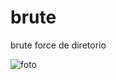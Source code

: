 # brute
brute force de diretorio

![foto](https://github.com/msnpy/brute/blob/c4ce7bd7083c3acd967a582f22c033f29916cb0a/app.png)
